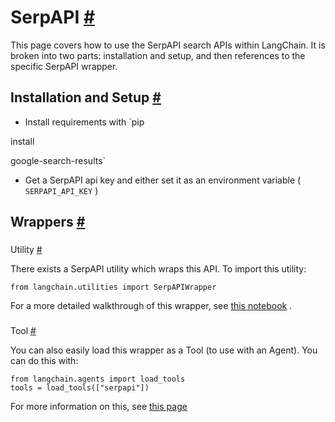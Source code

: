 


 SerpAPI
 [#](#serpapi "Permalink to this headline")
=====================================================



 This page covers how to use the SerpAPI search APIs within LangChain.
It is broken into two parts: installation and setup, and then references to the specific SerpAPI wrapper.
 




 Installation and Setup
 [#](#installation-and-setup "Permalink to this headline")
-----------------------------------------------------------------------------------


* Install requirements with
 `pip
 

 install
 

 google-search-results`
* Get a SerpAPI api key and either set it as an environment variable (
 `SERPAPI_API_KEY`
 )





 Wrappers
 [#](#wrappers "Permalink to this headline")
-------------------------------------------------------



### 
 Utility
 [#](#utility "Permalink to this headline")



 There exists a SerpAPI utility which wraps this API. To import this utility:
 





```
from langchain.utilities import SerpAPIWrapper

```




 For a more detailed walkthrough of this wrapper, see
 [this notebook](../modules/agents/tools/examples/serpapi)
 .
 




### 
 Tool
 [#](#tool "Permalink to this headline")



 You can also easily load this wrapper as a Tool (to use with an Agent).
You can do this with:
 





```
from langchain.agents import load_tools
tools = load_tools(["serpapi"])

```




 For more information on this, see
 [this page](../modules/agents/tools/getting_started)







